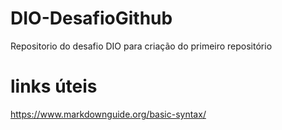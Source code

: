 # DIO-DesafioGithub
Repositorio do desafio DIO para criação do primeiro repositório

# links úteis
https://www.markdownguide.org/basic-syntax/
